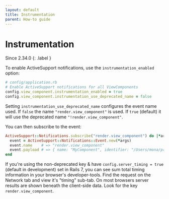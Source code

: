 ```yaml
---
layout: default
title: Instrumentation
parent: How-to guide
---
```


# Instrumentation

Since 2.34.0
{: .label }

To enable ActiveSupport notifications, use the `instrumentation_enabled` option:

```ruby
# config/application.rb
# Enable ActiveSupport notifications for all ViewComponents
config.view_component.instrumentation_enabled = true
config.view_component.instrumentation_use_deprecated_name = false
```

Setting `instrumentation_use_deprecated_name` configures the event name used.  If `false` the name `"render.view_component"` is used.  If `true` (default) it will use the deprecated name `"!render.view_component"`.

You can then subscribe to the event:

```ruby
ActiveSupport::Notifications.subscribe("render.view_component") do |*args| # or !render.view_component
  event = ActiveSupport::Notifications::Event.new(*args)
  event.name    # => "render.view_component"
  event.payload # => { name: "MyComponent", identifier: "/Users/mona/project/app/components/my_component.rb" }
end
```

If you're using the non-deprecated key & have `config.server_timing = true` (default in development) set in Rails 7, you can see sum total timing information in your browser's developer-tools. Find the request on the Network tab and view it's "timing" sub-tab. On most browsers server results are shown beneath the client-side data. Look for the key `render.view_component`.
